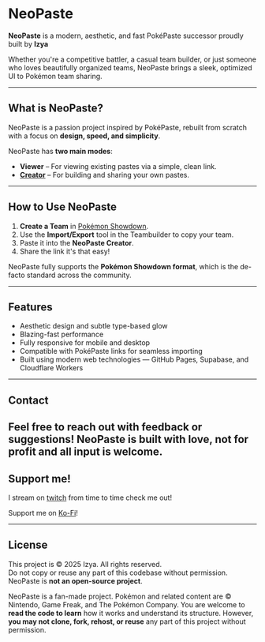 #  NeoPaste

**NeoPaste** is a modern, aesthetic, and fast PokéPaste successor proudly built by **Izya**

Whether you're a competitive battler, a casual team builder, or just someone who loves beautifully organized teams, NeoPaste brings a sleek, optimized UI to Pokémon team sharing.

---

##  What is NeoPaste?

NeoPaste is a passion project inspired by PokéPaste, rebuilt from scratch with a focus on **design, speed, and simplicity**.

NeoPaste has **two main modes**:

-  **Viewer** – For viewing existing pastes via a simple, clean link.
-  [**Creator**](https://izyawastaken.github.io/NeoPaste/) – For building and sharing your own pastes.

---

##  How to Use NeoPaste

1. **Create a Team** in [Pokémon Showdown](https://play.pokemonshowdown.com/teambuilder).
2. Use the **Import/Export** tool in the Teambuilder to copy your team.
3. Paste it into the **NeoPaste Creator**.
4. Share the link it's that easy!

NeoPaste fully supports the **Pokémon Showdown format**, which is the de-facto standard across the community.

---

##  Features

-  Aesthetic design and subtle type-based glow
-  Blazing-fast performance
-  Fully responsive for mobile and desktop
-  Compatible with PokéPaste links for seamless importing
-  Built using modern web technologies — GitHub Pages, Supabase, and Cloudflare Workers

---

## Contact

Feel free to reach out with feedback or suggestions! NeoPaste is built with love, not for profit and all input is welcome. 
---
## Support me!

I stream on [twitch](https://www.twitch.tv/izyalovesgothmommies) from time to time check me out!

Support me on [Ko-Fi](https://ko-fi.com/izyalovesgothmommies)!

---
## License

This project is © 2025 Izya. All rights reserved.  
Do not copy or reuse any part of this codebase without permission.
NeoPaste is **not an open-source project**.

NeoPaste is a fan-made project. Pokémon and related content are © Nintendo, Game Freak, and The Pokémon Company.
You are welcome to **read the code to learn** how it works and understand its structure.
However, **you may not clone, fork, rehost, or reuse** any part of this project without permission.
